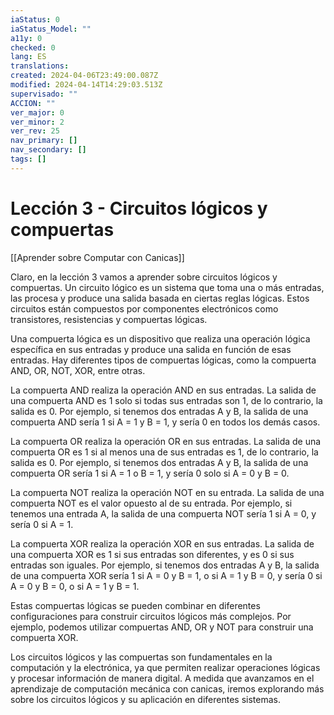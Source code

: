 ```yaml
---
iaStatus: 0
iaStatus_Model: ""
a11y: 0
checked: 0
lang: ES
translations: 
created: 2024-04-06T23:49:00.087Z
modified: 2024-04-14T14:29:03.513Z
supervisado: ""
ACCION: ""
ver_major: 0
ver_minor: 2
ver_rev: 25
nav_primary: []
nav_secondary: []
tags: []
---
```

# Lección 3 - Circuitos lógicos y compuertas

[[Aprender sobre Computar con Canicas]]

Claro, en la lección 3 vamos a aprender sobre circuitos lógicos y compuertas. Un circuito lógico es un sistema que toma una o más entradas, las procesa y produce una salida basada en ciertas reglas lógicas. Estos circuitos están compuestos por componentes electrónicos como transistores, resistencias y compuertas lógicas.

Una compuerta lógica es un dispositivo que realiza una operación lógica específica en sus entradas y produce una salida en función de esas entradas. Hay diferentes tipos de compuertas lógicas, como la compuerta AND, OR, NOT, XOR, entre otras.

La compuerta AND realiza la operación AND en sus entradas. La salida de una compuerta AND es 1 solo si todas sus entradas son 1, de lo contrario, la salida es 0. Por ejemplo, si tenemos dos entradas A y B, la salida de una compuerta AND sería 1 si A = 1 y B = 1, y sería 0 en todos los demás casos.

La compuerta OR realiza la operación OR en sus entradas. La salida de una compuerta OR es 1 si al menos una de sus entradas es 1, de lo contrario, la salida es 0. Por ejemplo, si tenemos dos entradas A y B, la salida de una compuerta OR sería 1 si A = 1 o B = 1, y sería 0 solo si A = 0 y B = 0.

La compuerta NOT realiza la operación NOT en su entrada. La salida de una compuerta NOT es el valor opuesto al de su entrada. Por ejemplo, si tenemos una entrada A, la salida de una compuerta NOT sería 1 si A = 0, y sería 0 si A = 1.

La compuerta XOR realiza la operación XOR en sus entradas. La salida de una compuerta XOR es 1 si sus entradas son diferentes, y es 0 si sus entradas son iguales. Por ejemplo, si tenemos dos entradas A y B, la salida de una compuerta XOR sería 1 si A = 0 y B = 1, o si A = 1 y B = 0, y sería 0 si A = 0 y B = 0, o si A = 1 y B = 1.

Estas compuertas lógicas se pueden combinar en diferentes configuraciones para construir circuitos lógicos más complejos. Por ejemplo, podemos utilizar compuertas AND, OR y NOT para construir una compuerta XOR. 

Los circuitos lógicos y las compuertas son fundamentales en la computación y la electrónica, ya que permiten realizar operaciones lógicas y procesar información de manera digital. A medida que avanzamos en el aprendizaje de computación mecánica con canicas, iremos explorando más sobre los circuitos lógicos y su aplicación en diferentes sistemas.
